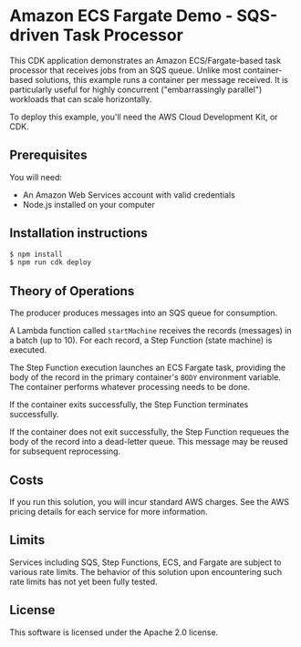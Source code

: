 # Amazon ECS Fargate Demo - SQS-driven Task Processor

This CDK application demonstrates an Amazon ECS/Fargate-based task processor
that receives jobs from an SQS queue. Unlike most container-based solutions,
this example runs a container per message received. It is particularly useful
for highly concurrent ("embarrassingly parallel") workloads that can scale
horizontally.

To deploy this example, you'll need the AWS Cloud Development Kit, or CDK.

## Prerequisites

You will need:

* An Amazon Web Services account with valid credentials
* Node.js installed on your computer

## Installation instructions

```sh
$ npm install
$ npm run cdk deploy
```

## Theory of Operations

The producer produces messages into an SQS queue for consumption.

A Lambda function called `startMachine` receives the records (messages) in a
batch (up to 10). For each record, a Step Function (state machine) is executed.

The Step Function execution launches an ECS Fargate task, providing the body of
the record in the primary container's `BODY` environment variable. The container
performs whatever processing needs to be done.

If the container exits successfully, the Step Function terminates successfully.

If the container does not exit successfully, the Step Function requeues the body
of the record into a dead-letter queue. This message may be reused for
subsequent reprocessing.

## Costs

If you run this solution, you will incur standard AWS charges. See the AWS
pricing details for each service for more information.

## Limits

Services including SQS, Step Functions, ECS, and Fargate are subject to
various rate limits. The behavior of this solution upon encountering such
rate limits has not yet been fully tested.

## License

This software is licensed under the Apache 2.0 license.
